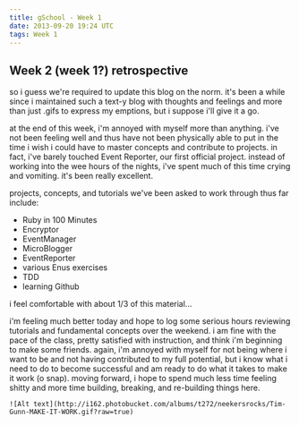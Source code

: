 ```yaml
---
title: gSchool - Week 1
date: 2013-09-20 19:24 UTC
tags: Week 1
---
```


<h2>Week 2 (week 1?) retrospective</h2>

<p>so i guess we're required to update this blog on the norm.  it's been a while since i maintained such a text-y blog with thoughts and feelings and more than just .gifs to express my emptions, but i suppose i'll give it a go.</p>


<p>at the end of this week, i'm annoyed with myself more than anything. i've not been feeling well and thus have not been physically able to put in the time i wish i could have to master concepts and contribute to projects.  in fact, i've barely touched Event Reporter, our first official project.  instead of working into the wee hours of the nights, i've spent much of this time crying and vomiting.  it's been really excellent.</p>

<p>projects, concepts, and tutorials we've been asked to work through thus far include:
  <ul>
    <li>Ruby in 100 Minutes</li>
    <li>Encryptor</li>
    <li>EventManager</li>
    <li>MicroBlogger</li>
    <li>EventReporter</li>
    <li>various Enus exercises</li>
    <li>TDD</li>
    <li>learning Github</li>
  </ul>
  </p>

  <p>i feel comfortable with about 1/3 of this material...</p>

  <p>i'm feeling much better today and hope to log some serious hours reviewing tutorials and fundamental concepts over the weekend.  i am fine with the pace of the class, pretty satisfied with instruction, and think i'm beginning to make some friends.  again, i'm annoyed with myself for not being where i want to be and not having contributed to my full potential, but i know what i need to do to become successful and am ready to do what it takes to make it work (o snap).  moving forward, i hope to spend much less time feeling shitty and more time building, breaking, and re-building things here.</p>

    ![Alt text](http://i162.photobucket.com/albums/t272/neekersrocks/Tim-Gunn-MAKE-IT-WORK.gif?raw=true)
